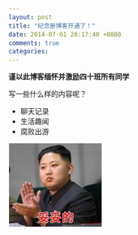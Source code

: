 ```yaml
---
layout: post
title: "纪念册博客开通了！"
date: 2014-07-01 20:17:40 +0800
comments: true
categories: 
---
```

**谨以此博客缅怀并激励四十班所有同学**

写一些什么样的内容呢？

- 聊天记录
- 生活趣闻
- 腐败出游

![Alt text](/images/tuotuo.jpg "鼓掌！！")
